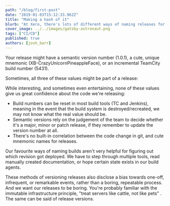 ```yaml
---
path: "/blog/first-post"
date: "2019-01-03T15:12:33.962Z"
title: "Making a hash of it"
blurb: "At Xero, there's lots of different ways of naming releases for production web services."
cover_image: ../../images/gatsby-astronaut.png
tags: ["CI/CD"]
published: true
authors: [josh_barr]
---
```



Your release might have a semantic version number (1.0.1), a cute, unique mnemonic (XB-CrazyUnicornPineappleFace), or an incremental TeamCity build number (5431).

Sometimes, all three of these values might be part of a release:

While interesting, and sometimes even entertaining, none of these values give us great confidence about the code we're releasing:

* Build numbers can be reset in most build tools (TC and Jenkins), meaning in the event that the build system is destroyed/recreated, we may not know what the real value should be.
* Semantic versions rely on the judgement of the team to decide whether it's a major, minor or patch release, if they remember to update the version number at all.
* There's no built-in correlation between the code change in git, and cute mnemonic names for releases.

Our favourite ways of naming builds aren't very helpful for figuring out which revision got deployed. We have to step through multiple tools, read manually created documentation, or hope certain state exists in our build agents.

These methods of versioning releases also disclose a bias towards one-off, infrequent, or remarkable events, rather than a boring, repeatable process. And we want our releases to be boring. You're probably familiar with the immutable infrastructure principle, "treat servers like cattle, not like pets" . The same can be said of release versions.

